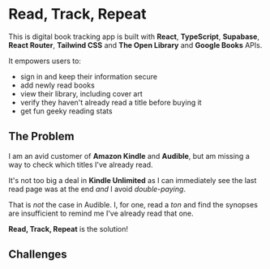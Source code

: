 # Read, Track, Repeat

This is digital book tracking app is built with **React**, **TypeScript**, **Supabase**, **React Router**, **Tailwind CSS** and **The Open Library** and **Google Books** APIs.

It empowers users to:
- sign in and keep their information secure
- add newly read books
- view their library, including cover art
- verify they haven't already read a title before buying it
- get fun geeky reading stats

##  The Problem
 
I am an avid customer of **Amazon Kindle** and **Audible**, but am missing a way to check which titles I've already read.  

It's not too big a deal in **Kindle Unlimited** as I can immediately see the last read page was at the end *and* I avoid *double-paying*.  

That is *not* the case in Audible.  I, for one, read a *ton* and find the synopses are insufficient to remind me I've already read that one. 

**Read, Track, Repeat** is the solution!   

## Challenges

